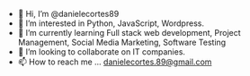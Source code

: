 - 👋 Hi, I’m @danielecortes89
- 👀 I’m interested in Python, JavaScript, Wordpress.
- 🌱 I’m currently learning Full stack web development, Project Management, Social Media Marketing, Software Testing
- 💞️ I’m looking to collaborate on IT companies.
- 📫 How to reach me ... danielecortes.89@gmail.com

<!---
danielecortes89/danielecortes89 is a ✨ special ✨ repository because its `README.md` (this file) appears on your GitHub profile.
You can click the Preview link to take a look at your changes.
--->
